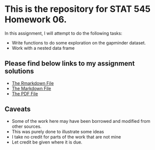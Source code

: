 # This is the repository for STAT 545 Homework 06.
In this assignment, I will attempt to do the following tasks:

* Write functions to do some exploration on the gapminder dataset.
* Work with a nested data frame

## Please find below links to my assignment solutions
* [The Rmarkdown File]()
* [The Markdown File]()
* [The PDF File]()

## Caveats
* Some of the work here may have been borrowed and modified from other sources.
* This was purely done to illustrate some ideas
* I take no credit for parts of the work that are not mine
* Let credit be given where it is due.
